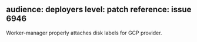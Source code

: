 audience: deployers
level: patch
reference: issue 6946
---

Worker-manager properly attaches disk labels for GCP provider.
